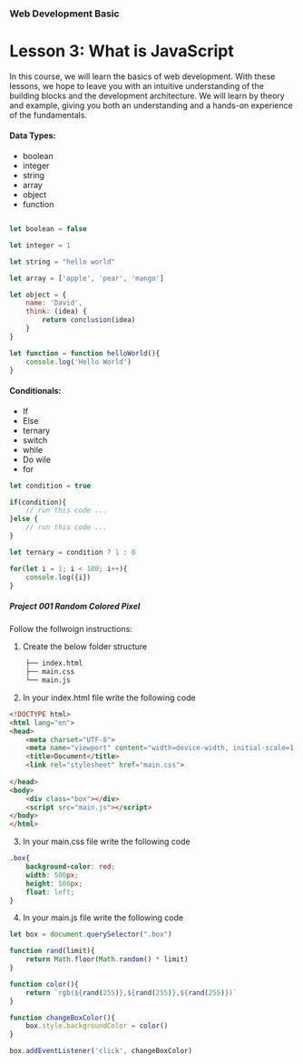 ### Web Development Basic

# Lesson 3: What is JavaScript
<p>
In this course, we will learn the basics of web development. With these lessons, we hope to leave you with an intuitive understanding of the building blocks and the development architecture. We will learn by theory and example, giving you both an understanding and a hands-on experience of the fundamentals.
</p>

#### Data Types:
- boolean
- integer
- string
- array
- object
- function

```js

let boolean = false

let integer = 1

let string = "hello world"

let array = ['apple', 'pear', 'mango']

let object = { 
    name: 'David',
    think: (idea) {
        return conclusion(idea)
    }
}

let function = function helloWorld(){
    console.log('Hello World')
}
```

#### Conditionals:
- If
- Else
- ternary
- switch
- while
- Do wile
- for

```js
let condition = true

if(condition){
    // run this code ...
}else {
    // run this code ...
}

let ternary = condition ? 1 : 0

for(let i = 1; i < 100; i++){
    console.log({i})
}
```

##### Project 001 Random Colored Pixel
Follow the follwoign instructions:
1. Create the below folder structure
```bash
    ├── index.html
    ├── main.css
    └── main.js
```
2. In your index.html file write the following code
```html
<!DOCTYPE html>
<html lang="en">
<head>
    <meta charset="UTF-8">
    <meta name="viewport" content="width=device-width, initial-scale=1.0">
    <title>Document</title>
    <link rel="stylesheet" href="main.css">
    
</head>
<body>
    <div class="box"></div>
    <script src="main.js"></script>
</body>
</html>
```
3. In your main.css file write the following code
```css
.box{
    background-color: red;
    width: 500px;
    height: 500px;
    float: left;
}
```

4. In your main.js file write the following code
```js
let box = document.querySelector(".box")

function rand(limit){
    return Math.floor(Math.random() * limit)
}

function color(){
    return `rgb(${rand(255)},${rand(255)},${rand(255)})`
}

function changeBoxColor(){
    box.style.backgroundColor = color()
}

box.addEventListener('click', changeBoxColor)
```

